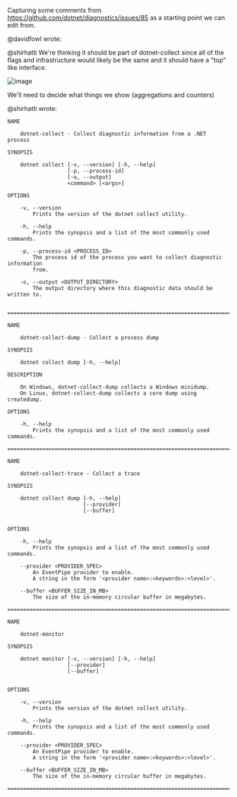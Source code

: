 Capturing some comments from https://github.com/dotnet/diagnostics/issues/85 as a starting point
we can edit from.

@davidfowl wrote:

@shirhatti We're thinking it should be part of dotnet-collect since all of the flags and infrastructure would likely be the same and it should have a "top" like interface. 

![image](https://user-images.githubusercontent.com/95136/49297973-09575400-f471-11e8-99ec-823e616eafa2.png)

We'll need to decide what things we show (aggregations and counters)




@shirhatti wrote:

```
NAME

    dotnet-collect - Collect diagnostic information from a .NET process

SYNOPSIS

    dotnet collect [-v, --version] [-h, --help]
                   [-p, --process-id]
                   [-o, --output]
                   <command> [<args>]

OPTIONS

    -v, --version
        Prints the version of the dotnet collect utility.

    -h, --help
        Prints the synopsis and a list of the most commonly used commands. 

    -p, --process-id <PROCESS_ID>
        The process id of the process you want to collect diagnostic information
        from.
    
    -o, --output <OUTPUT_DIRECTORY>
        The output directory where this diagnostic data should be written to.


================================================================================

NAME

    dotnet-collect-dump - Collect a process dump 

SYNOPSIS

    dotnet collect dump [-h, --help]
                        
DESCRIPTION

    On Windows, dotnet-collect-dump collects a Windows minidump.
    On Linux, dotnet-collect-dump collects a core dump using createdump.

OPTIONS

    -h, --help
        Prints the synopsis and a list of the most commonly used commands. 

================================================================================

NAME

    dotnet-collect-trace - Collect a trace

SYNOPSIS

    dotnet collect dump [-h, --help]
                        [--provider]
                        [--buffer]
                        

OPTIONS

    -h, --help
        Prints the synopsis and a list of the most commonly used commands.

    --provider <PROVIDER_SPEC>
        An EventPipe provider to enable.
        A string in the form '<provider name>:<keywords>:<level>'. 
    
    --buffer <BUFFER_SIZE_IN_MB>
        The size of the in-memory circular buffer in megabytes.

================================================================================

NAME

    dotnet-monitor

SYNOPSIS

    dotnet monitor [-v, --version] [-h, --help]
                   [--provider]
                   [--buffer]
                        

OPTIONS

    -v, --version
        Prints the version of the dotnet collect utility.

    -h, --help
        Prints the synopsis and a list of the most commonly used commands.

    --provider <PROVIDER_SPEC>
        An EventPipe provider to enable.
        A string in the form '<provider name>:<keywords>:<level>'. 
    
    --buffer <BUFFER_SIZE_IN_MB>
        The size of the in-memory circular buffer in megabytes.

================================================================================
```